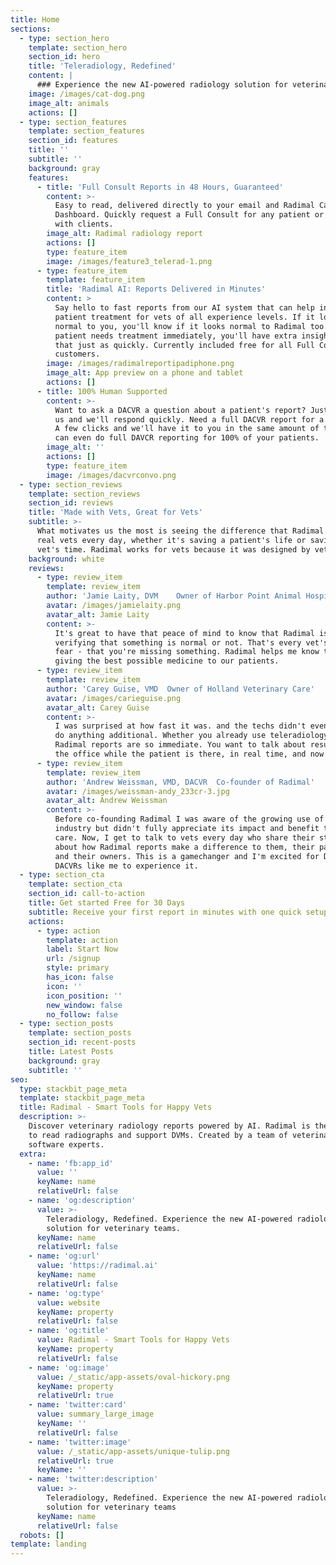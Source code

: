 ```yaml
---
title: Home
sections:
  - type: section_hero
    template: section_hero
    section_id: hero
    title: 'Teleradiology, Redefined'
    content: |
      ### Experience the new AI-powered radiology solution for veterinary teams
    image: /images/cat-dog.png
    image_alt: animals
    actions: []
  - type: section_features
    template: section_features
    section_id: features
    title: ''
    subtitle: ''
    background: gray
    features:
      - title: 'Full Consult Reports in 48 Hours, Guaranteed'
        content: >-
          Easy to read, delivered directly to your email and Radimal Cases
          Dashboard. Quickly request a Full Consult for any patient or share
          with clients.
        image_alt: Radimal radiology report
        actions: []
        type: feature_item
        image: /images/feature3_telerad-1.png
      - type: feature_item
        template: feature_item
        title: 'Radimal AI: Reports Delivered in Minutes'
        content: >
          Say hello to fast reports from our AI system that can help inform
          patient treatment for vets of all experience levels. If it looks
          normal to you, you'll know if it looks normal to Radimal too. If the
          patient needs treatment immediately, you'll have extra insights for
          that just as quickly. Currently included free for all Full Consult
          customers.
        image: /images/radimalreportipadiphone.png
        image_alt: App preview on a phone and tablet
        actions: []
      - title: 100% Human Supported
        content: >-
          Want to ask a DACVR a question about a patient's report? Just message
          us and we'll respond quickly. Need a full DACVR report for a patient?
          A few clicks and we'll have it to you in the same amount of time. We
          can even do full DAVCR reporting for 100% of your patients.
        image_alt: ''
        actions: []
        type: feature_item
        image: /images/dacvrconvo.png
  - type: section_reviews
    template: section_reviews
    section_id: reviews
    title: 'Made with Vets, Great for Vets'
    subtitle: >-
      What motivates us the most is seeing the difference that Radimal makes for
      real vets every day, whether it's saving a patient's life or saving a
      vet's time. Radimal works for vets because it was designed by vets.
    background: white
    reviews:
      - type: review_item
        template: review_item
        author: 'Jamie Laity, DVM    Owner of Harbor Point Animal Hospital'
        avatar: /images/jamielaity.png
        avatar_alt: Jamie Laity
        content: >-
          It's great to have that peace of mind to know that Radimal is
          verifying that something is normal or not. That's every vet's greatest
          fear - that you're missing something. Radimal helps me know that we're
          giving the best possible medicine to our patients.
      - type: review_item
        template: review_item
        author: 'Carey Guise, VMD  Owner of Holland Veterinary Care'
        avatar: /images/carieguise.png
        avatar_alt: Carey Guise
        content: >-
          I was surprised at how fast it was. and the techs didn't even have to
          do anything additional. Whether you already use teleradiology or not,
          Radimal reports are so immediate. You want to talk about results in
          the office while the patient is there, in real time, and now you can.
      - type: review_item
        template: review_item
        author: 'Andrew Weissman, VMD, DACVR  Co-founder of Radimal'
        avatar: /images/weissman-andy_233cr-3.jpg
        avatar_alt: Andrew Weissman
        content: >-
          Before co-founding Radimal I was aware of the growing use of AI in our
          industry but didn't fully appreciate its impact and benefit to patient
          care. Now, I get to talk to vets every day who share their stories
          about how Radimal reports make a difference to them, their patients
          and their owners. This is a gamechanger and I'm excited for DVMs and
          DACVRs like me to experience it.
  - type: section_cta
    template: section_cta
    section_id: call-to-action
    title: Get started Free for 30 Days
    subtitle: Receive your first report in minutes with one quick setup call
    actions:
      - type: action
        template: action
        label: Start Now
        url: /signup
        style: primary
        has_icon: false
        icon: ''
        icon_position: ''
        new_window: false
        no_follow: false
  - type: section_posts
    template: section_posts
    section_id: recent-posts
    title: Latest Posts
    background: gray
    subtitle: ''
seo:
  type: stackbit_page_meta
  template: stackbit_page_meta
  title: Radimal - Smart Tools for Happy Vets
  description: >-
    Discover veterinary radiology reports powered by AI. Radimal is the new way
    to read radiographs and support DVMs. Created by a team of veterinarians and
    software experts.
  extra:
    - name: 'fb:app_id'
      value: ''
      keyName: name
      relativeUrl: false
    - name: 'og:description'
      value: >-
        Teleradiology, Redefined. Experience the new AI-powered radiology
        solution for veterinary teams.
      keyName: name
      relativeUrl: false
    - name: 'og:url'
      value: 'https://radimal.ai'
      keyName: name
      relativeUrl: false
    - name: 'og:type'
      value: website
      keyName: property
      relativeUrl: false
    - name: 'og:title'
      value: Radimal - Smart Tools for Happy Vets
      keyName: property
      relativeUrl: false
    - name: 'og:image'
      value: /_static/app-assets/oval-hickory.png
      keyName: property
      relativeUrl: true
    - name: 'twitter:card'
      value: summary_large_image
      keyName: ''
      relativeUrl: false
    - name: 'twitter:image'
      value: /_static/app-assets/unique-tulip.png
      relativeUrl: true
      keyName: ''
    - name: 'twitter:description'
      value: >-
        Teleradiology, Redefined. Experience the new AI-powered radiology
        solution for veterinary teams
      keyName: name
      relativeUrl: false
  robots: []
template: landing
---
```


